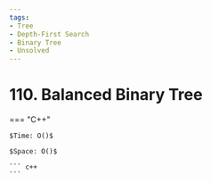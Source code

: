 ```yaml
---
tags:
- Tree
- Depth-First Search
- Binary Tree
- Unsolved
---
```



# 110. Balanced Binary Tree

=== "C++"

    $Time: O()$

    $Space: O()$

    ``` c++
    ```